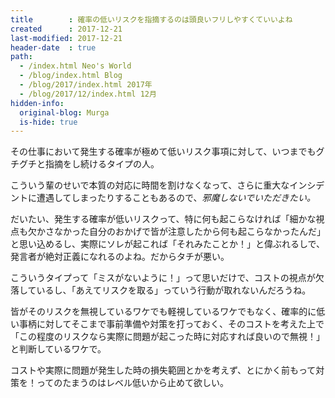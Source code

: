 ```yaml
---
title        : 確率の低いリスクを指摘するのは頭良いフリしやすくていいよね
created      : 2017-12-21
last-modified: 2017-12-21
header-date  : true
path:
  - /index.html Neo's World
  - /blog/index.html Blog
  - /blog/2017/index.html 2017年
  - /blog/2017/12/index.html 12月
hidden-info:
  original-blog: Murga
  is-hide: true
---
```


その仕事において発生する確率が極めて低いリスク事項に対して、いつまでもグチグチと指摘をし続けるタイプの人。

こういう輩のせいで本質の対応に時間を割けなくなって、さらに重大なインシデントに遭遇してしまったりすることもあるので、_邪魔しないでいただきたい。_

だいたい、発生する確率が低いリスクって、特に何も起こらなければ「細かな視点も欠かさなかった自分のおかげで皆が注意したから何も起こらなかったんだ」と思い込めるし、実際にソレが起これば「それみたことか！」と偉ぶれるしで、発言者が絶対正義になれるのよね。だからタチが悪い。

こういうタイプって「ミスがないように！」って思いだけで、コストの視点が欠落しているし、「あえてリスクを取る」っていう行動が取れないんだろうね。

皆がそのリスクを無視しているワケでも軽視しているワケでもなく、確率的に低い事柄に対してそこまで事前準備や対策を打っておく、そのコストを考えた上で「この程度のリスクなら実際に問題が起こった時に対応すれば良いので無視！」と判断しているワケで。

コストや実際に問題が発生した時の損失範囲とかを考えず、とにかく前もって対策を！ってのたまうのはレベル低いから止めて欲しい。
